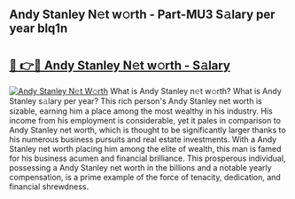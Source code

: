 ## Andy Stanley N𝚎t w𝚘rth - Part-MU3 S𝚊lary per year blq1n

# <h2><a href="http://gc2max.nevu.top/?p=Andy+Stanley">🔗 👉🔴 Andy Stanley N𝚎t w𝚘rth - S𝚊lary</a></h2>

[![Andy Stanley N𝚎t W𝚘rth](https://i.imgur.com/Oavwk0R.jpeg)](http://gc2max.nevu.top/?p=Andy+Stanley)
What is Andy Stanley n𝚎t w𝚘rth? What is Andy Stanley s𝚊lary per year?
This rich person's Andy Stanley net worth is sizable, earning him a place among the most wealthy in his industry. His income from his employment is considerable, yet it pales in comparison to Andy Stanley net worth, which is thought to be significantly larger thanks to his numerous business pursuits and real estate investments. With a Andy Stanley net worth placing him among the elite of wealth, this man is famed for his business acumen and financial brilliance. This prosperous individual, possessing a Andy Stanley net worth in the billions and a notable yearly compensation, is a prime example of the force of tenacity, dedication, and financial shrewdness.
